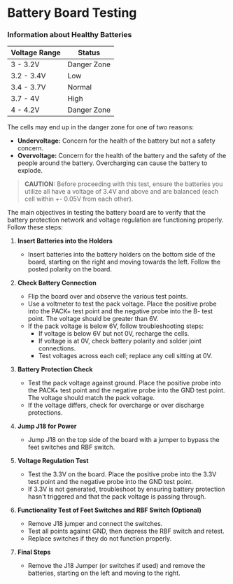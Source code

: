 # Battery Board Testing

### Information about Healthy Batteries

| Voltage Range | Status      |
|---------------|-------------|
| 3 - 3.2V      | Danger Zone |
| 3.2 - 3.4V    | Low         |
| 3.4 - 3.7V    | Normal      |
| 3.7 - 4V      | High        |
| 4 - 4.2V      | Danger Zone |

The cells may end up in the danger zone for one of two reasons:
- **Undervoltage:** Concern for the health of the battery but not a safety concern.
- **Overvoltage:** Concern for the health of the battery and the safety of the people around the battery. Overcharging can cause the battery to explode.

>**CAUTION:** Before proceeding with this test, ensure the batteries you utilize all have a voltage of 3.4V and above and are balanced (each cell within +- 0.05V from each other).


The main objectives in testing the battery board are to verify that the battery protection network and voltage regulation are functioning properly. Follow these steps:

1. **Insert Batteries into the Holders**
    - Insert batteries into the battery holders on the bottom side of the board, starting on the right and moving towards the left. Follow the posted polarity on the board.

2. **Check Battery Connection**
    - Flip the board over and observe the various test points.
    - Use a voltmeter to test the pack voltage. Place the positive probe into the PACK+ test point and the negative probe into the B- test point. The voltage should be greater than 6V.
    - If the pack voltage is below 6V, follow troubleshooting steps:
        - If voltage is below 6V but not 0V, recharge the cells.
        - If voltage is at 0V, check battery polarity and solder joint connections.
        - Test voltages across each cell; replace any cell sitting at 0V.

3. **Battery Protection Check**
    - Test the pack voltage against ground. Place the positive probe into the PACK+ test point and the negative probe into the GND test point. The voltage should match the pack voltage.
    - If the voltage differs, check for overcharge or over discharge protections.

4. **Jump J18 for Power**
    - Jump J18 on the top side of the board with a jumper to bypass the feet switches and RBF switch.

5. **Voltage Regulation Test**
    - Test the 3.3V on the board. Place the positive probe into the 3.3V test point and the negative probe into the GND test point.
    - If 3.3V is not generated, troubleshoot by ensuring battery protection hasn't triggered and that the pack voltage is passing through.

6. **Functionality Test of Feet Switches and RBF Switch (Optional)**
    - Remove J18 jumper and connect the switches.
    - Test all points against GND, then depress the RBF switch and retest.
    - Replace switches if they do not function properly.

7. **Final Steps**
    - Remove the J18 Jumper (or switches if used) and remove the batteries, starting on the left and moving to the right.
